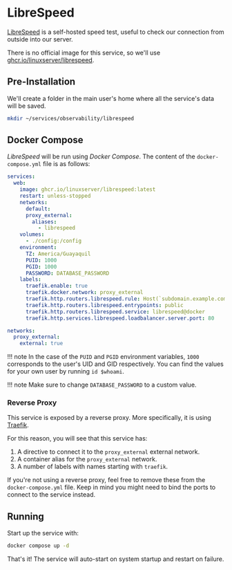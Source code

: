 # LibreSpeed

[LibreSpeed](https://github.com/librespeed/speedtest) is a self-hosted speed test, useful to check our connection from outside into our server.

There is no official image for this service, so we'll use [ghcr.io/linuxserver/librespeed](https://hub.docker.com/r/linuxserver/librespeed).

## Pre-Installation

We'll create a folder in the main user's home where all the service's data will be saved.

```bash
mkdir ~/services/observability/librespeed
```

## Docker Compose

*LibreSpeed* will be run using *Docker Compose*. The content of the `docker-compose.yml` file is as follows:

```yaml
services:
  web:
    image: ghcr.io/linuxserver/librespeed:latest
    restart: unless-stopped
    networks:
      default:
      proxy_external:
        aliases:
          - librespeed
    volumes:
      - ./config:/config
    environment:
      TZ: America/Guayaquil
      PUID: 1000
      PGID: 1000
      PASSWORD: DATABASE_PASSWORD
    labels:
      traefik.enable: true
      traefik.docker.network: proxy_external
      traefik.http.routers.librespeed.rule: Host(`subdomain.example.com`)
      traefik.http.routers.librespeed.entrypoints: public
      traefik.http.routers.librespeed.service: librespeed@docker
      traefik.http.services.librespeed.loadbalancer.server.port: 80

networks:
  proxy_external:
    external: true
```

!!! note
    In the case of the `PUID` and `PGID` environment variables, `1000` corresponds to the user's UID and GID respectively. You can find the values for your own user by running `id $whoami`.

!!! note
    Make sure to change `DATABASE_PASSWORD` to a custom value.

### Reverse Proxy

This service is exposed by a reverse proxy. More specifically, it is using [Traefik](../networking/traefik.md).

For this reason, you will see that this service has:

1. A directive to connect it to the `proxy_external` external network.
2. A container alias for the `proxy_external` network.
3. A number of labels with names starting with `traefik`.

If you're not using a reverse proxy, feel free to remove these from the `docker-compose.yml` file.
Keep in mind you might need to bind the ports to connect to the service instead.

## Running

Start up the service with:

```bash
docker compose up -d
```

That's it! The service will auto-start on system startup and restart on failure.
